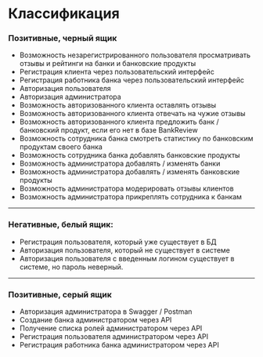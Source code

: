 # Классификация

### Позитивные, черный ящик
- Возможность незарегистрированного пользователя просматривать отзывы и рейтинги на банки и банковские продукты
- Регистрация клиента через пользовательский интерфейс
- Регистрация работника банка через пользовательский интерфейс
- Авторизация пользователя
- Авторизация администратора
- Возможность авторизованного клиента оставлять отзывы 
- Возможность авторизованного клиента отвечать на чужие отзывы
- Возможность авторизованного клиента предложить банк / банковский продукт, если его нет в базе BankReview
- Возможность сотрудника банка смотреть статистику по банковским продуктам своего банка
- Возможность сотрудника банка добавлять банковские продукты
- Возможность администратора добавлять / изменять банки
- Возможность администратора добавлять / изменять банковские продукты
- Возможность администратора модерировать отзывы клиентов
- Возможность администратора прикреплять сотрудника к банкам

___
### Негативные, белый ящик: 
- Регистрация пользователя, который уже существует в БД
- Авторизация пользователя, который не существует в системе
- Авторизация пользователя с введенным логином существует в системе, но пароль неверный.

___
### Позитивные, серый ящик
- Авторизация администратора в Swagger / Postman
- Создание банка администратором через API
- Получение списка ролей администратором через API
- Регистрация пользователя администратором через API
- Регистрация работника банка администратором через API






